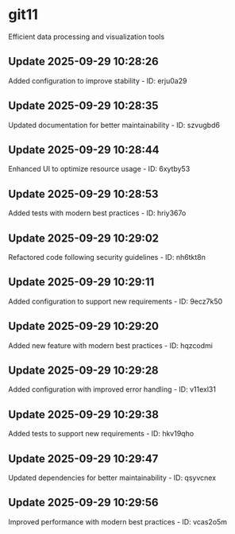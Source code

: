 # git11
Efficient data processing and visualization tools

## Update 2025-09-29 10:28:26
Added configuration to improve stability - ID: erju0a29


## Update 2025-09-29 10:28:35
Updated documentation for better maintainability - ID: szvugbd6


## Update 2025-09-29 10:28:44
Enhanced UI to optimize resource usage - ID: 6xytby53


## Update 2025-09-29 10:28:53
Added tests with modern best practices - ID: hriy367o


## Update 2025-09-29 10:29:02
Refactored code following security guidelines - ID: nh6tkt8n


## Update 2025-09-29 10:29:11
Added configuration to support new requirements - ID: 9ecz7k50


## Update 2025-09-29 10:29:20
Added new feature with modern best practices - ID: hqzcodmi


## Update 2025-09-29 10:29:28
Added configuration with improved error handling - ID: v11exl31


## Update 2025-09-29 10:29:38
Added tests to support new requirements - ID: hkv19qho


## Update 2025-09-29 10:29:47
Updated dependencies for better maintainability - ID: qsyvcnex


## Update 2025-09-29 10:29:56
Improved performance with modern best practices - ID: vcas2o5m

